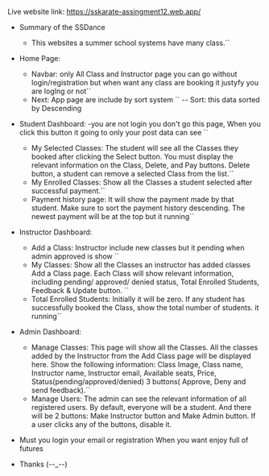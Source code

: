 Live website link: https://sskarate-assingment12.web.app/
* Summary of the SSDance
   - This websites a summer school systems have many class.``
* Home Page:
   - Navbar: only All Class and Instructor page you can go without login/registration  but when want any class are booking it justyfy you are logIng or not``
   - Next: App page are include by sort system ``
   -- Sort: this data sorted by Descending 
* Student Dashboard:
   -you are not login you don't go this page, When you click this button it going to only your post data can see ``
   - My Selected Classes: The student will see all the Classes they booked after clicking the Select button. You must display the relevant information on the Class, Delete, and Pay buttons. Delete button, a student can remove a selected Class from the list.``
   - My Enrolled Classes: Show all the Classes a student selected after successful payment.``
   - Payment history page: It will show the payment made by that student. Make sure to sort the payment history descending. The newest payment will be at the top but it running``
* Instructor Dashboard:
   - Add a Class: Instructor include new classes but it pending when admin approved is show ``
   - My Classes: Show all the Classes an instructor has added classes Add a Class page. Each Class will show relevant information, including pending/ approved/ denied status, Total Enrolled Students, Feedback & Update button. ``
   - Total Enrolled Students: Initially it will be zero. If any student has successfully booked the Class, show the total number of students. it running``

* Admin Dashboard:
   - Manage Classes: This page will show all the Classes. All the classes added by the Instructor from the Add Class page will be displayed here. Show the following information: Class Image, Class name, Instructor name, Instructor email, Available seats, Price, Status(pending/approved/denied) 3 buttons( Approve, Deny and send feedback).``
   - Manage Users: The admin can see the relevant information of all registered users. By default, everyone will be a student. And there will be 2 buttons: Make Instructor button and Make Admin button. If a user clicks any of the buttons, disable it.
   
* Must you login your email or registration When you want enjoy full of futures
* Thanks (--_--)